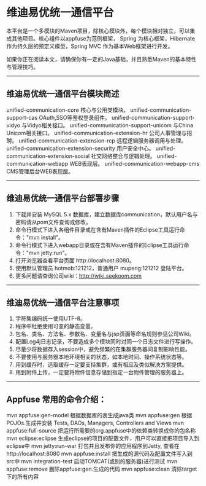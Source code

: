 维迪易优统一通信平台
==============================================================================================
本平台是一个多模块的Maven项目，除核心模块外，每个模块相对独立，可以集成其他项目。核心组件以appfuse为范例框架， Spring 为核心框架，Hibernate作为持久层的预定义模型，Spring MVC 作为基本Web框架进行开发。
 
 如果你正在阅读本文，请确保你有一定的Java基础，并且熟悉Maven的基本特性与管理技巧。

----------------------------------------------------------------------------------------------
维迪易优统一通信平台模块简述
----------------------------------------------------------------------------------------------
unified-communication-core                 核心与公用类模块。
unified-communication-support-cas          OAuth,SSO等鉴权登录组件。
unified-communication-support-vidyo        与Vidyo相关接口。
unified-communication-support-unicom       与China Unicom相关接口。
unified-communication-extension-hr         公司人事管理与招聘。
unified-communication-extension-rcp        远程逻辑服务器调用与处理。
unified-communication-extension-security   用户安全中心。
unified-communication-extension-social     社交网络整合与逻辑处理。
unified-communication-webapp               WEB表现层。
unified-communication-webapp-cms           CMS管理后台WEB表现层。

----------------------------------------------------------------------------------------------
维迪易优统一通信平台部署步骤
----------------------------------------------------------------------------------------------
1. 下载并安装 MySQL 5.x 数据库，建立数据库communication，默认用户名与密码请从pom文件查询或修改。
2. 命令行模式下进入各组件目录或在含有Maven插件的Eclipse工具运行命令："mvn install"。
3. 命令行模式下进入webapp目录或在含有Maven插件的Eclipse工具运行命令："mvn jetty:run"。
4. 打开浏览器查看平台页面 http://localhost:8080。
5. 使用默认管理员 hotmob:121212，普通用户 mupeng:121212 登陆平台。
6. 更多问题请查询公司wiki：http://wiki.seekoom.com

----------------------------------------------------------------------------------------------
维迪易优统一通信平台注意事项
----------------------------------------------------------------------------------------------
1. 字符集编码统一使用UTF-8。
2. 程序中杜绝使用可变的静态变量。
3. 包名、类名、方法名、参数名、变量名与jsp页面等命名规则参见公司Wiki。
4. 配置Log4j日志记录，不要造成多个模块同时对同一个日志文件进行写操作。
5. 尽量少将数据存入session中，避免频繁的在集群服务器间复制影响性能。
6. 不要使用与服务器本地环境相关的状态，如本地时间、操作系统状态等。
7. 用到缓存时，选取缓存一定要支持集群，或有相应及类似解决方案提供。
8. 用到附件上传，一定要将附件信息存储到指定一台附件管理的服务器上。

----------------------------------------------------------------------------------------------
Appfuse 常用的命令介绍：
----------------------------------------------------------------------------------------------
mvn appfuse:gen-model    根据数据库的表生成java类
mvn appfuse:gen          根据 POJOs.生成并安装 Tests, DAOs, Managers, Controllers and Views
mvn appfuse:full-source  把运行所需要的org.appfuse中的依赖类转换成你的包名称
mvn eclipse:eclipse      生成eclipse的项目的配置文件，用户可以直接把项目导入到eclipse中
mvn jetty:run-war        打包并且发布你的应用程序到Jetty, 查看在 http://localhost:8080
mvn appfuse:install      把生成的源代码及配置文件写入到src中
mvn integration-test     启动TOMCAT(或别的服务器)进行测试
mvn appfuse:remove       删除appfuse:gen.生成的代码
mvn appfuse:clean        清除target下的所有内容